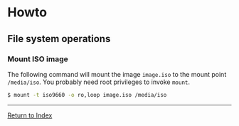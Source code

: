 # Howto

## File system operations

### Mount ISO image

The following command will mount the image `image.iso` to the mount point `/media/iso`.  You probably need root privileges to invoke `mount`.

```bash
$ mount -t iso9660 -o ro,loop image.iso /media/iso
```

---
[Return to Index](../README.md)
